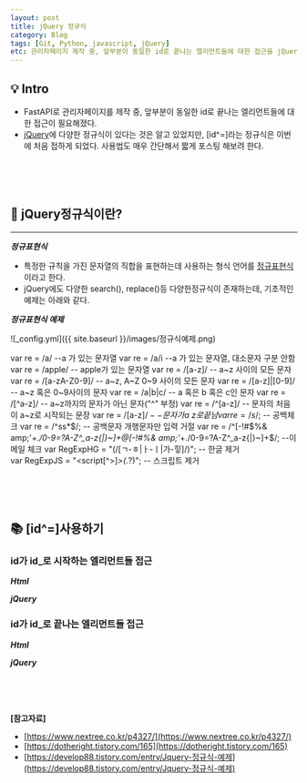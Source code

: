 ```yaml
---
layout: post
title: jQuery 정규식
category: Blog
tags: [Git, Python, javascript, jQuery]
etc: 관리자페이지 제작 중, 앞부분이 동일한 id로 끝나는 엘리먼트들에 대한 접근을 jQuery로 처리해야하는 상황이 발생해서 여러 정보를 찾다가 jQuery의 id에 대한 정규식을 알게되었다.
---
```

## 💡 Intro
- FastAPI로 관리자페이지를 제작 중, 앞부분이 동일한 id로 끝나는 엘리먼트들에 대한 접근이 필요해졌다.
- [jQuery](https://jquery.com/)에 다양한 정규식이 있다는 것은 알고 있었지만, [id^=]라는 정규식은 이번에 처음 접하게 되었다. 사용법도 매우 간단해서 짧게 포스팅 해보려 한다. 
<br>
<br>
<br>

## 🔎 jQuery정규식이란?
---------------------------------------
***정규표현식***
- 특정한 규칙을 가진 문자열의 직합을 표현하는데 사용하는 형식 언어를 [정규표현식](https://www.nextree.co.kr/p4327/)이라고 한다.
- jQuery에도 다양한 search(), replace()등 다양한정규식이 존재하는데, 기초적인 예제는 아래와 같다.

***정규표현식 예제***

![_config.yml]({{ site.baseurl }}/images/정규식예제.png)

var re = /a/         --a 가 있는 문자열
var re = /a/i        --a 가 있는 문자열, 대소문자 구분 안함
var re = /apple/    -- apple가 있는 문자열
var re = /[a-z]/    -- a~z 사이의 모든 문자
var re = /[a-zA-Z0-9]/    -- a~z, A~Z 0~9 사이의 모든 문자
var re = /[a-z]|[0-9]/  -- a~z 혹은 0~9사이의 문자
var re = /a|b|c/   --  a 혹은 b 혹은 c인 문자
var re = /[^a-z]/  -- a~z까지의 문자가 아닌 문자("^" 부정)
var re = /^[a-z]/  -- 문자의 처음이 a~z로 시작되는 문장
var re = /[a-z]$/  -- 문자가 a~z로 끝남
var re = /s$/;          -- 공백체크
var re = /^ss*$/;   -- 공백문자 개행문자만 입력 거절
var re = /^[-!#$%& amp;'*+./0-9=?A-Z^_a-z{|}~]+@[-!#$%&'*+/0-9=?A-Z^_a-z{|}~]+.[-!#$%& amp;'*+./0-9=?A-Z^_a-z{|}~]+$/; --이메일 체크
var RegExpHG = "(/[ㄱ-ㅎ|ㅏ-ㅣ|가-힣]/)";  -- 한글 제거  
var RegExpJS = "<script[^>]*>(.*?)</script>";  -- 스크립트 제거  


<br>
<br>
<br>

## 📚 [id^=]사용하기

### id가 id_로 시작하는 엘리먼트들 접근

***Html***

<script src="https://gist.github.com/liampoet/e361f5c097a668e5045376d6c78e7e77.js"></script>

***jQuery***

<script src="https://gist.github.com/liampoet/d84a856ed2ecb8775d0ad690581e5a72.js"></script>

### id가 id_로 끝나는 엘리먼트들 접근

***Html***

<script src="https://gist.github.com/liampoet/10fa4177bb5c418bc9e8bac58a0f6560.js"></script>

***jQuery***

<script src="https://gist.github.com/liampoet/d46e913f0ffd5b46e0861544efccf4b0.js"></script>
<br>
<br>
<br>



**[참고자료]**
- [https://www.nextree.co.kr/p4327/](https://www.nextree.co.kr/p4327/)
- [https://dotheright.tistory.com/165](https://dotheright.tistory.com/165)
- [https://develop88.tistory.com/entry/Jquery-정규식-예제](https://develop88.tistory.com/entry/Jquery-정규식-예제)
